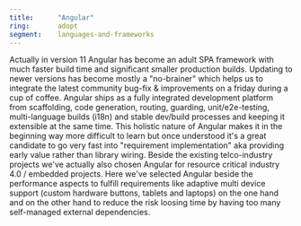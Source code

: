 ```yaml
---
title:      "Angular"
ring:       adopt
segment:    languages-and-frameworks
---
```


Actually in version 11 Angular has become an adult SPA framework with much faster build time and significant smaller production builds.
Updating to newer versions has become mostly a "no-brainer" which helps us to integrate the latest community bug-fix & improvements on a friday during a cup of coffee.
Angular ships as a fully integrated development platform from scaffolding, code generation, routing, guarding, unit/e2e-testing, multi-language builds (i18n) and stable dev/build processes and keeping it extensible at the same time.
This holistic nature of Angular makes it in the beginning way more difficult to learn but once understood it's a great candidate to go very fast into "requirement implementation" aka providing early value rather than library wiring.
Beside the existing telco-industry projects we've actually also chosen Angular for resource critical industry 4.0 / embedded projects.
Here we've selected Angular beside the performance aspects to fulfill requirements like adaptive multi device support (custom hardware buttons, tablets and laptops) on the one hand and on the other hand to reduce the risk loosing time by having too many self-managed external dependencies.
